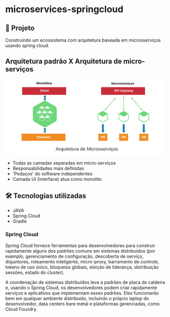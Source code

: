 # microservices-springcloud

## 💬 Projeto

Construindo um ecossistema com arquitetura baseada em microsserviços usando spring cloud.

## Arquitetura padrão X Arquitetura de micro-serviços
<img src=".github/fluxo-mocroservices.png" alt="img-microservice"/>

- Todas as camadas separadas em micro-serviços
- Responsabilidades mais definidas
- 'Pedaços' do software independentes
- Camada UI (interface) atua como monolito

## 🛠️ Tecnologias utilizadas

- JAVA
- Spring Cloud
- Gradle

### Spring Cloud

Spring Cloud fornece ferramentas para desenvolvedores para construir rapidamente alguns dos padrões comuns em sistemas distribuídos (por exemplo, gerenciamento de configuração, descoberta de serviço, disjuntores, roteamento inteligente, micro-proxy, barramento de controle, tokens de uso único, bloqueios globais, eleição de liderança, distribuição sessões, estado do cluster). 

A coordenação de sistemas distribuídos leva a padrões de placa de caldeira e, usando o Spring Cloud, os desenvolvedores podem criar rapidamente serviços e aplicativos que implementam esses padrões. Eles funcionarão bem em qualquer ambiente distribuído, incluindo o próprio laptop do desenvolvedor, data centers bare metal e plataformas gerenciadas, como Cloud Foundry.
